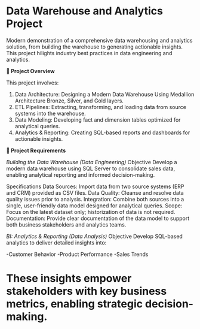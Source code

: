 # **Data Warehouse and Analytics Project**
Modern demonstration of a comprehensive data warehousing and analytics solution, from building the warehouse to generating actionable insights. This project hilights industry best practices in data engineering and analytics.

**📖 Project Overview**

This project involves:

1. Data Architecture: Designing a Modern Data Warehouse Using Medallion Architecture Bronze, Silver, and Gold layers.
2. ETL Pipelines: Extracting, transforming, and loading data from source systems into the warehouse.
3. Data Modeling: Developing fact and dimension tables optimized for analytical queries.
4. Analytics & Reporting: Creating SQL-based reports and dashboards for actionable insights.

**🚀 Project Requirements**

_Building the Data Warehouse (Data Engineering)_
Objective
Develop a modern data warehouse using SQL Server to consolidate sales data, enabling analytical reporting and informed decision-making.

Specifications
Data Sources: Import data from two source systems (ERP and CRM) provided as CSV files.
Data Quality: Cleanse and resolve data quality issues prior to analysis.
Integration: Combine both sources into a single, user-friendly data model designed for analytical queries.
Scope: Focus on the latest dataset only; historization of data is not required.
Documentation: Provide clear documentation of the data model to support both business stakeholders and analytics teams.

_BI: Analytics & Reporting (Data Analysis)_
Objective
Develop SQL-based analytics to deliver detailed insights into:

-Customer Behavior
-Product Performance
-Sales Trends

# These insights empower stakeholders with key business metrics, enabling strategic decision-making.
